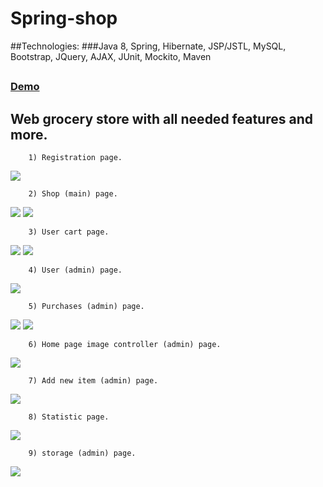 # Spring-shop

##Technologies: ###Java 8, Spring, Hibernate, JSP/JSTL, MySQL, Bootstrap, JQuery, AJAX, JUnit, Mockito, Maven
##

<a href="http://grocerystore-webgrocerystore.rhcloud.com/"> <h3> Demo </h3> </a>

## Web grocery store with all needed features and more.
```
	1) Registration page.
```

<img src="http://i.imgur.com/EUTSDg6.jpg">

```
	2) Shop (main) page.
```

<img src="http://imgur.com/8GYRARZ.jpg">

<img src="http://imgur.com/9lHpvMq.jpg">


```
	3) User cart page.
```
<img src="http://i.imgur.com/IAZJjQY.jpg">

<img src="http://i.imgur.com/LScvKz0.jpg">


```
	4) User (admin) page.
```

<img src="http://i.imgur.com/obVwrGM.jpg">

```
	5) Purchases (admin) page.
```

<img src="http://i.imgur.com/znJXGrU.jpg">

<img src="http://i.imgur.com/Nkfihf3.jpg">

```
	6) Home page image controller (admin) page.
```

<img src="http://i.imgur.com/UbJiRBe.jpg">

```
	7) Add new item (admin) page.
```

<img src="http://i.imgur.com/HVN9Dyo.jpg">

```
	8) Statistic page.
```

<img src="http://i.imgur.com/csMxwLD.jpg">

```
	9) storage (admin) page.
```

<img src="http://i.imgur.com/dNR8mUp.jpg">
